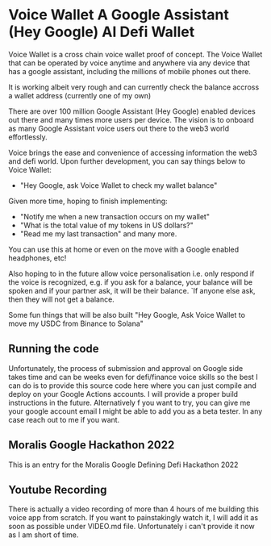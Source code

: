# Voice Wallet A Google Assistant (Hey Google) AI Defi Wallet

Voice Wallet is a cross chain voice wallet proof of concept. The Voice Wallet that can be operated by voice anytime and anywhere via any device that has a google assistant, including the millions of mobile phones out there.

It is working albeit very rough and can currently check the balance accross a wallet address (currently one of my own)

There are over 100 million Google Assistant (Hey Google) enabled devices out there and many times more users per device.  The vision is to onboard as many Google Assistant voice users out there to the web3 world effortlessly.

Voice brings the ease and convenience of accessing information the web3 and defi world. Upon further development, you can say things below to Voice Wallet:

- "Hey Google, ask Voice Wallet to check my wallet balance"

Given more time, hoping to finish implementing:
- "Notify me when a new transaction occurs on my wallet"
- "What is the total value of my tokens in US dollars?"
- "Read me my last transaction"
and many more.

You can use this at home or even on the move with a Google enabled headphones, etc!

Also hoping to in the future allow voice personalisation i.e. only respond if the voice is recognized, e.g. if you ask for a balance, your balance will be spoken and if your partner ask, it will be their balance. `If anyone else ask, then they will not get a balance.

Some fun things that will be also built
"Hey Google, Ask Voice Wallet to move my USDC from Binance to Solana"

## Running the code

Unfortunately, the process of submission and approval on Google side takes time and can be weeks even for defi/finance voice skills so the best I can do is to provide this source code here where you can just compile and deploy on your Google Actions accounts. I will provide a proper build instructions in the future. Alternatively f you want to try, you can give me your google account email I might be able to add you as a beta tester. In any case reach out to me if you want.

## Moralis Google Hackathon 2022

This is an entry for the Moralis Google Defining Defi Hackathon 2022 

## Youtube Recording

There is actually a video recording of more than 4 hours of me building this voice app from scratch. If you want to painstakingly watch it, I will add it as soon as possible under VIDEO.md file. Unfortunately i can't provide it now as I am short of time.

